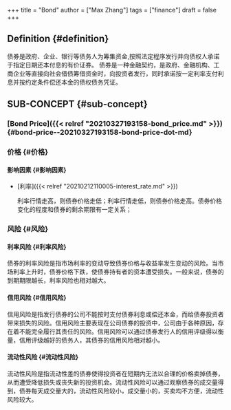 +++
title = "Bond"
author = ["Max Zhang"]
tags = ["finance"]
draft = false
+++

## Definition {#definition}

债券是政府、企业、银行等债务人为筹集资金,按照法定程序发行并向债权人承诺于指定日期还本付息的有价证券。 债券是一种金融契约，是政府、金融机构、工商企业等直接向社会借债筹借资金时，向投资者发行，同时承诺按一定利率支付利息并按约定条件偿还本金的债权债务凭证。


## SUB-CONCEPT {#sub-concept}


### [Bond Price]({{< relref "20210327193158-bond_price.md" >}}) {#bond-price--20210327193158-bond-price-dot-md}


### 价格 {#价格}


#### 影响因素 {#影响因素}

<!--list-separator-->

-  [利率]({{< relref "20210212110005-interest_rate.md" >}})

    利率行情走高，则债券价格走低；利率行情走低，则债券价格走高。债券价格变化的程度和债券的剩余期限有一定关系；


### 风险 {#风险}


#### 利率风险 {#利率风险}

债券的利率风险是指市场利率的变动导致债券价格与收益率发生变动的风险。当市场利率上升时，债券价格下跌，使债券持有者的资本遭受损失。一般来说，债券的到期期限越长，利率风险也相对越大。


#### 信用风险 {#信用风险}

信用风险是指发行债券的公司不能按时支付债券利息或偿还本金，而给债券投资者带来损失的风险。信用风险主要表现在公司债券的投资中，公司由于各种原因，存在着不能完全履行其责任的风险。信用风险可以通过债券发行人的信用评级得以衡量，信用评级越好的债务人，其债券的信用风险相对越小。


#### 流动性风险 {#流动性风险}

流动性风险是指流动性差的债券使得投资者在短期内无法以合理的价格卖掉债券，从而遭受降低损失或丧失新的投资机会。流动性风险可以通过观察债券的成交量得到，债券每天成交量大的，流动性风险较小，成交量小的，买卖均不方便，流动性风险较大。
